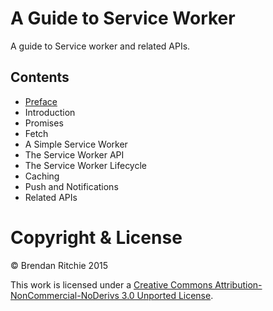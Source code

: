 # A Guide to Service Worker

A guide to Service worker and related APIs.

## Contents

- [Preface](preface.md)
- Introduction
- Promises
- Fetch
- A Simple Service Worker
- The Service Worker API
- The Service Worker Lifecycle
- Caching
- Push and Notifications
- Related APIs

# Copyright &amp; License

&copy; Brendan Ritchie 2015

This work is licensed under a [Creative Commons Attribution-NonCommercial-NoDerivs 3.0 Unported License](http://creativecommons.org/licenses/by-nc-nd/3.0/).